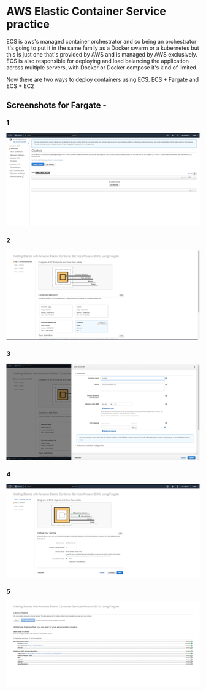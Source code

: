 # AWS Elastic Container Service practice

 ECS is aws's managed container orchestrator and so being an orchestrator it's going to put it in the same family as a Docker swarm or a kubernetes but this is just one that's provided by AWS and is managed by AWS exclusively. ECS is also responsible for deploying and load balancing the application across multiple servers, with Docker or Docker compose it's kind of limited.
 
 Now there are two ways to deploy containers using ECS. ECS + Fargate and ECS + EC2
 
 ## Screenshots for Fargate -
 
 ### 1
 
 <img src="./screenshots/1.png" alt="Alt text" title="Screenshot 1">
 
 ### 2
 
 <img src="./screenshots/2.png" alt="Alt text" title="Screenshot 2">
 
 ### 3
 
 <img src="./screenshots/3.png" alt="Alt text" title="Screenshot 3">
 
 ### 4
 
 <img src="./screenshots/4.png" alt="Alt text" title="Screenshot 4">
 
 ### 5
 
 <img src="./screenshots/5.png" alt="Alt text" title="Screenshot 5">
 
 